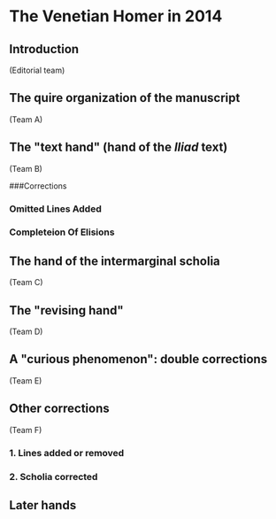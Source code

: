 # The Venetian Homer in 2014 #

## Introduction

(Editorial team)

## The quire organization of the manuscript ##

(Team A)

## The "text hand" (hand of the *Iliad* text) ##

(Team B)


###Corrections

### Omitted Lines Added

### Completeion Of Elisions

[correction1img]: urn:cite:hmt:vaimg.VA030RN-0031@0.1632,0.4303,0.0302,0.0235

## The hand of the intermarginal scholia ##


(Team C)


## The "revising hand" ##

(Team D)


## A "curious phenomenon":  double corrections ##


(Team E)


## Other corrections ##

(Team F)

### 1. Lines added or removed ###

### 2. Scholia corrected ###


## Later hands ##





